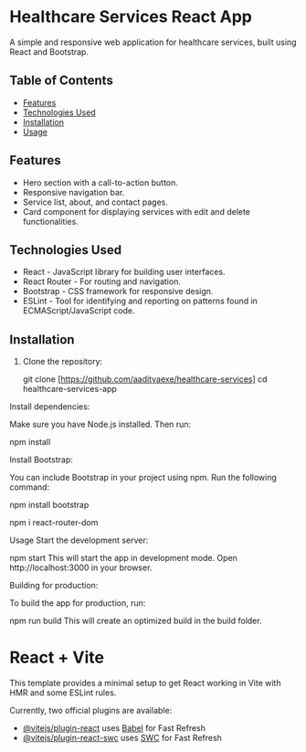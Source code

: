 
# Healthcare Services React App

A simple and responsive web application for healthcare services, built using React and Bootstrap.

## Table of Contents

- [Features](#features)
- [Technologies Used](#technologies-used)
- [Installation](#installation)
- [Usage](#usage)


## Features

- Hero section with a call-to-action button.
- Responsive navigation bar.
- Service list, about, and contact pages.
- Card component for displaying services with edit and delete functionalities.

## Technologies Used

- React - JavaScript library for building user interfaces.
- React Router - For routing and navigation.
- Bootstrap - CSS framework for responsive design.
- ESLint - Tool for identifying and reporting on patterns found in ECMAScript/JavaScript code.

## Installation

1. Clone the repository:

   
   git clone [https://github.com/aadityaexe/healthcare-services]
   cd healthcare-services-app
  
Install dependencies:

Make sure you have Node.js installed. Then run:

npm install

Install Bootstrap:

You can include Bootstrap in your project using npm. Run the following command:

npm install bootstrap

npm i react-router-dom

Usage
Start the development server:

npm start
This will start the app in development mode. Open http://localhost:3000 in your browser.

Building for production:

To build the app for production, run:

npm run build
This will create an optimized build in the build folder.










# React + Vite

This template provides a minimal setup to get React working in Vite with HMR and some ESLint rules.

Currently, two official plugins are available:

- [@vitejs/plugin-react](https://github.com/vitejs/vite-plugin-react/blob/main/packages/plugin-react/README.md) uses [Babel](https://babeljs.io/) for Fast Refresh
- [@vitejs/plugin-react-swc](https://github.com/vitejs/vite-plugin-react-swc) uses [SWC](https://swc.rs/) for Fast Refresh
